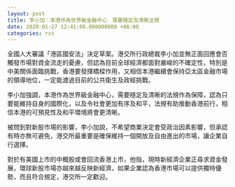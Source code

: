 ```yaml
---
layout: post
title: 李小加：本港作為世界級金融中心　需要穩定及清晰法規
date: 2020-05-27 12:41:08.000000000 +08:00
categories: rss
---
```


全國人大審議「港區國安法」決定草案。港交所行政總裁李小加並無正面回應會否觸發市場對資金流走的憂慮，但認為目前全球經濟都面對嚴峻的不確定性，特別是中美關係面臨挑戰，香港要發揮橋樑作用，又相信本港繼續會保持亞太區金融市場的領導地位，一定能渡過目前的公共衛生及政經挑戰。

李小加強調，本港作為世界級金融中心，需要穩定及清晰的法規作為保障，認為只要能維持自身的國際化，以及令社會更加有序及和平，法規有助推動香港前行，相信本港的可預見性及和平環境將會更清晰。

被問到對新股市場的影響，李小加說，不希望商業決定會受政治因素影響，但承認有時亦無可避免，港交所最重要是確保維持一個開放及自由進出的市場，讓企業自行選擇。

對於有美國上市的中概股或會回流香港上市，他指，現時新經濟企業正尋求資金發展，環球新股市場亦越來越反映新經濟，如果企業認為香港市場可以提供獨特優勢，而且符合規定，港交所一定歡迎。
